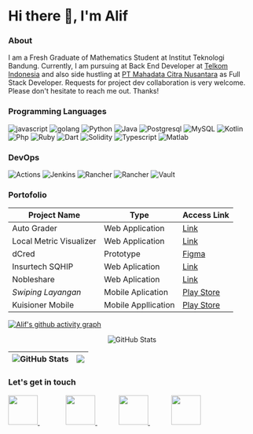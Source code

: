 # Hi there 👋, I'm Alif  
### About
I am a Fresh Graduate of Mathematics Student at Institut Teknologi Bandung. Currently, I am pursuing at Back End Developer at [Telkom Indonesia](https://www.telkom.co.id/) and also side hustling at [PT Mahadata Citra Nusantara](https://kuisioner.com/) as Full Stack Developer. Requests for project dev collaboration is very welcome. Please don't hesitate to reach me out. Thanks!

### Programming Languages
<p>
  <img alt="javascript" src="https://img.shields.io/badge/-Javascript-272627?style=for-the-badge&logo=javascript" /> 
  <img alt="golang" src="https://img.shields.io/badge/-Go-272627?style=for-the-badge&logo=go" /> 
  <img alt="Python" src="https://img.shields.io/badge/-Python-272627?style=for-the-badge&logo=python"/>
  <img alt="Java" src="https://img.shields.io/badge/-Java-272627?style=for-the-badge&logo=java" /> 
  <img alt="Postgresql" src="https://img.shields.io/badge/-PostgreSQL-272627?style=for-the-badge&logo=postgresql" /> 
  <img alt="MySQL" src="https://img.shields.io/badge/-MySQL-272627?style=for-the-badge&logo=mysql" /> 
  <img alt="Kotlin" src="https://img.shields.io/badge/-Kotlin-272627?style=for-the-badge&logo=kotlin" /> 
  <img alt="Php" src="https://img.shields.io/badge/-Php-272627?style=for-the-badge&logo=php" />
  <img alt="Ruby" src="https://img.shields.io/badge/-Ruby-272627?style=for-the-badge&logo=ruby&logoColor=ff0000"/> 
  <img alt="Dart" src="https://img.shields.io/badge/-Dart-272627?style=for-the-badge&logo=dart&logoColor=1fb4e0"/> 
  <img alt="Solidity" src="https://img.shields.io/badge/-Solidity-272627?style=for-the-badge&logo=solidity" />
  <img alt="Typescript" src="https://img.shields.io/badge/-Typescript-272627?style=for-the-badge&logo=typescript" />
  <img alt="Matlab" src="https://img.shields.io/badge/-Matlab-272627?style=for-the-badge&logo=matlab" />
</p>

### DevOps
<p>
  <img alt="Actions" src="https://img.shields.io/badge/-Actions-272627?style=for-the-badge&logo=githubactions" /> 
  <img alt="Jenkins" src="https://img.shields.io/badge/-Jenkins-272627?style=for-the-badge&logo=jenkins" /> 
  <img alt="Rancher" src="https://img.shields.io/badge/-Openshift_Origin-272627?style=for-the-badge&logo=openshift" /> 
  <img alt="Rancher" src="https://img.shields.io/badge/-Rancher-272627?style=for-the-badge&logo=rancher" /> 
  <img alt="Vault" src="https://img.shields.io/badge/-Vault-272627?style=for-the-badge&logo=vault" /> 
</p>

### Portofolio
| Project Name | Type | Access Link |
| --- | --- | --- |
| Auto Grader | Web Application | [Link](https://auto-grader.vercel.app/) |
| Local Metric Visualizer | Web Application | [Link](https://resolving-set-visualizer.vercel.app/) |
| dCred | Prototype | [Figma](https://www.figma.com/proto/47dFk31vydPw3SfWEb5dw4/System-Certificate?node-id=24%3A2&scaling=min-zoom&page-id=0%3A1&starting-point-node-id=24%3A2) |
| Insurtech SQHIP | Web Aplication | [Link](https://insurtech-sqhip.my.id/) |
| Nobleshare | Web Aplication | [Link](https://nobleshare.co.id/) |
| *Swiping Layangan* | Mobile Aplication | [Play Store](https://play.google.com/store/apps/details?id=com.ultg.kite_sweeping) |
| Kuisioner Mobile | Mobile Appllication | [Play Store](https://play.google.com/store/apps/details?id=com.mcn.kusioner_mobile)|


[![Alif's github activity graph](https://github-readme-activity-graph.cyclic.app/graph?username=alif338&theme=gotham)](https://github.com/ashutosh00710/github-readme-activity-graph)
<p align="center">
 <img src="https://github-readme-stats.vercel.app/api?username=alif338&amp;show_icons=true&amp;count_private=true&amp;theme=vue-dark" alt="GitHub Stats">
</p>
 
 
 |<img src="https://github-readme-stats-one-bice.vercel.app/api/top-langs/?username=alif338&langs_count=8&layout=compact&role=OWNER,ORGANIZATION_MEMBER,COLLABORATOR&theme=vue-dark" alt="GitHub Stats">|<img src="https://github-readme-streak-stats.herokuapp.com/?user=alif338&theme=vue-dark"/>|
|---|---|

### Let's get in touch
<p>
  <a href='https://stackoverflow.com/users/12650275/muhammad-alif' style='padding-right: 10px;'>
    <img src='https://www.svgrepo.com/show/306790/stackoverflow.svg' width='60px'/>
  </a>
  &nbsp;&nbsp;&nbsp;&nbsp;&nbsp;&nbsp;&nbsp;&nbsp;&nbsp;&nbsp
  <a href='https://www.linkedin.com/in/muhammad-alif-d-4aaa561a9/'>
    <img src='https://www.svgrepo.com/show/204944/linkedin.svg' width='60px'/>
  </a>
  &nbsp;&nbsp;&nbsp;&nbsp;&nbsp;&nbsp;&nbsp;&nbsp;&nbsp;&nbsp
  <a href='https://www.instagram.com/aliefdharm/'>
    <img src='https://www.svgrepo.com/show/303195/instagram-glyph-1-logo.svg' width='60px'/>
  </a>
  &nbsp;&nbsp;&nbsp;&nbsp;&nbsp;&nbsp;&nbsp;&nbsp;&nbsp;&nbsp
  <a href='mailto:m.alifdarmamulia@gmail.com/'>
    <img src='https://www.svgrepo.com/show/306107/gmail.svg' width='60px'/>
  </a>
</p>
